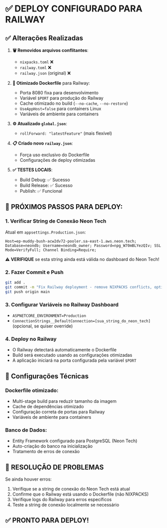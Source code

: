 # ✅ DEPLOY CONFIGURADO PARA RAILWAY

## ✅ Alterações Realizadas

1. **🗑️ Removidos arquivos conflitantes**: 
   - `nixpacks.toml` ❌
   - `railway.toml` ❌ 
   - `railway.json` (original) ❌

2. **🐳 Otimizado Dockerfile** para Railway:
   - Porta 8080 fixa para desenvolvimento
   - Variável `$PORT` para produção do Railway
   - Cache otimizado no build (`--no-cache`, `--no-restore`)
   - `UseAppHost=false` para containers Linux
   - Variáveis de ambiente para containers

3. **⚙️ Atualizado `global.json`**: 
   - `rollForward: "latestFeature"` (mais flexível)

4. **📋 Criado novo `railway.json`**: 
   - Força uso exclusivo do Dockerfile
   - Configurações de deploy otimizadas

5. **✅ TESTES LOCAIS**: 
   - Build Debug: ✅ Sucesso
   - Build Release: ✅ Sucesso
   - Publish: ✅ Funcional

## 🚀 PRÓXIMOS PASSOS PARA DEPLOY:

### 1. Verificar String de Conexão Neon Tech
Atual em `appsettings.Production.json`:
```
Host=ep-muddy-bush-acw2dv72-pooler.sa-east-1.aws.neon.tech; Database=neondb; Username=neondb_owner; Password=npg_W70mBLYezQIv; SSL Mode=VerifyFull; Channel Binding=Require;
```
⚠️ **VERIFIQUE** se esta string ainda está válida no dashboard do Neon Tech!

### 2. Fazer Commit e Push
```bash
git add .
git commit -m "Fix Railway deployment - remove NIXPACKS conflicts, optimize Dockerfile"
git push origin main
```

### 3. Configurar Variáveis no Railway Dashboard
- `ASPNETCORE_ENVIRONMENT=Production`
- `ConnectionStrings__DefaultConnection=[sua_string_do_neon_tech]` (opcional, se quiser override)

### 4. Deploy no Railway
- O Railway detectará automaticamente o Dockerfile
- Build será executado usando as configurações otimizadas
- A aplicação iniciará na porta configurada pela variável `$PORT`

## 🔧 Configurações Técnicas

### Dockerfile otimizado:
- Multi-stage build para reduzir tamanho da imagem
- Cache de dependências otimizado
- Configuração correta de portas para Railway
- Variáveis de ambiente para containers

### Banco de Dados:
- Entity Framework configurado para PostgreSQL (Neon Tech)
- Auto-criação do banco na inicialização
- Tratamento de erros de conexão

## 🚨 RESOLUÇÃO DE PROBLEMAS

Se ainda houver erros:
1. Verifique se a string de conexão do Neon Tech está atual
2. Confirme que o Railway está usando o Dockerfile (não NIXPACKS)
3. Verifique logs do Railway para erros específicos
4. Teste a string de conexão localmente se necessário

## ✅ PRONTO PARA DEPLOY!
